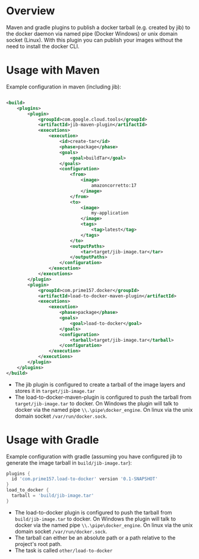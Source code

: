 # Overview

Maven and gradle plugins to publish a docker tarball (e.g. created by jib) to the docker daemon via named pipe (Docker
Windows) or unix domain socket (Linux). With this plugin you can publish your images without the need to install the
docker CLI.

# Usage with Maven

Example configuration in maven (including jib):

```xml

<build>
    <plugins>
        <plugin>
            <groupId>com.google.cloud.tools</groupId>
            <artifactId>jib-maven-plugin</artifactId>
            <executions>
                <execution>
                    <id>create-tar</id>
                    <phase>package</phase>
                    <goals>
                        <goal>buildTar</goal>
                    </goals>
                    <configuration>
                        <from>
                            <image>
                                amazoncorretto:17
                            </image>
                        </from>
                        <to>
                            <image>
                                my-application
                            </image>
                            <tags>
                                <tag>latest</tag>
                            </tags>
                        </to>
                        <outputPaths>
                            <tar>target/jib-image.tar</tar>
                        </outputPaths>
                    </configuration>
                </execution>
            </executions>
        </plugin>
        <plugin>
            <groupId>com.prime157.docker</groupId>
            <artifactId>load-to-docker-maven-plugin</artifactId>
            <executions>
                <execution>
                    <phase>package</phase>
                    <goals>
                        <goal>load-to-docker</goal>
                    </goals>
                    <configuration>
                        <tarball>target/jib-image.tar</tarball>
                    </configuration>
                </execution>
            </executions>
        </plugin>
    </plugins>
</build>
```

* The jib plugin is configured to create a tarball of the image layers and stores it in `target/jib-image.tar`
* The load-to-docker-maven-plugin is configured to push the tarball from `target/jib-image.tar` to docker. On Windows
  the plugin will talk to docker via the named pipe `\\.\pipe\docker_engine`. On linux via the unix domain
  socket `/var/run/docker.sock`.

# Usage with Gradle

Example configuration with gradle (assuming you have configured jib to generate the image tarball
in `build/jib-image.tar`):

```groovy
plugins {
  id 'com.prime157.load-to-docker' version '0.1-SNAPSHOT'
}
load_to_docker {
  tarball = 'build/jib-image.tar'
}
```

* The load-to-docker plugin is configured to push the tarball from `build/jib-image.tar` to docker. On Windows the
  plugin will talk to docker via the named pipe `\\.\pipe\docker_engine`. On linux via the unix domain
  socket `/var/run/docker.sock`.
* The tarball can either be an absolute path or a path relative to the project's root path.
* The task is called `other/load-to-docker`
